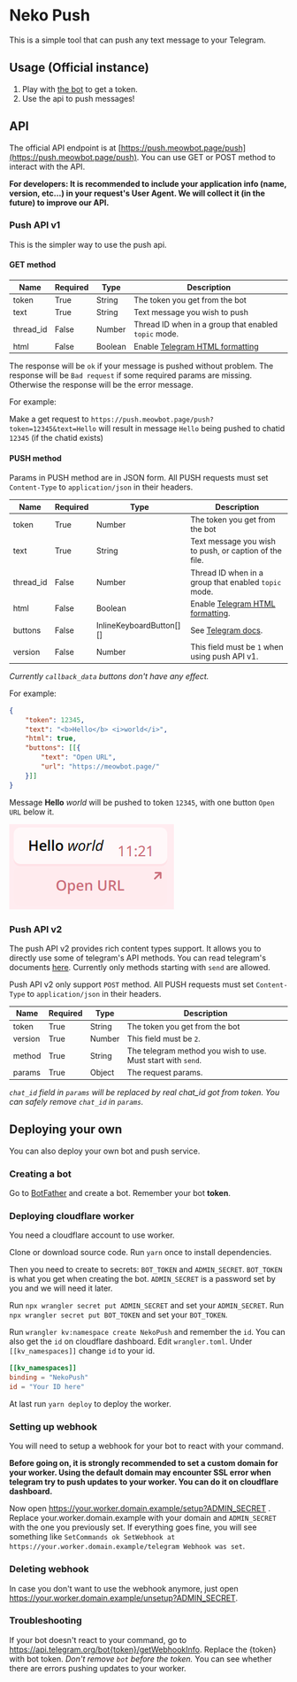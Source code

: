 # Neko Push

This is a simple tool that can push any text message to your Telegram.

## Usage (Official instance)

1. Play with [the bot](https://t.me/neko_push_bot) to get a token. 
2. Use the api to push messages!

## API

The official API endpoint is at [https://push.meowbot.page/push](https://push.meowbot.page/push). You can use GET or POST method to interact with the API.

**For developers: It is recommended to include your application info (name, version, etc...) in your request's User Agent. We will collect it (in the future) to improve our API.**

### Push API v1

This is the simpler way to use the push api.

#### GET method

| Name | Required | Type | Description |
| ---- | -------- | ---- | ----------- |
| token |   True   | String | The token you get from the bot |
| text |   True   | String | Text message you wish to push |
|thread_id| False | Number | Thread ID when in a group that enabled `topic` mode. |
| html |   False  | Boolean | Enable [Telegram HTML formatting](https://core.telegram.org/bots/api#html-style) |

The response will be `ok` if your message is pushed without problem.
The response will be `Bad request` if some required params are missing.
Otherwise the response will be the error message.

For example:

Make a get request to `https://push.meowbot.page/push?token=12345&text=Hello` will result in message `Hello` being pushed to chatid `12345` (if the chatid exists)

#### PUSH method

Params in PUSH method are in JSON form.
All PUSH requests must set `Content-Type` to `application/json` in their headers.

| Name | Required | Type | Description |
| ---- | -------- | ---- | ----------- |
| token |   True   | Number | The token you get from the bot |
| text |   True | String | Text message you wish to push, or caption of the file. |
|thread_id| False | Number | Thread ID when in a group that enabled `topic` mode. |
| html |   False  | Boolean | Enable [Telegram HTML formatting](https://core.telegram.org/bots/api#html-style). |
| buttons | False | InlineKeyboardButton[][] | See [Telegram docs](https://core.telegram.org/bots/api#inlinekeyboardmarkup). |
| version | False | Number | This field must be `1` when using push API v1. |

*Currently `callback_data` buttons don't have any effect.*

For example:

```JSON
{
    "token": 12345,
    "text": "<b>Hello</b> <i>world</i>",
    "html": true,
    "buttons": [[{
        "text": "Open URL",
        "url": "https://meowbot.page/"
    }]]
}
```

Message **Hello** *world* will be pushed to token `12345`, with one button `Open URL` below it. 

![Alt text](image.png)

### Push API v2

The push API v2 provides rich content types support. 
It allows you to directly use some of telegram's API methods. You can read telegram's documents [here](https://core.telegram.org/bots/api#available-methods).
Currently only methods starting with `send` are allowed.

Push API v2 only support `POST` method.
All PUSH requests must set `Content-Type` to `application/json` in their headers.

| Name | Required | Type | Description |
| ---- | -------- | ---- | ----------- |
| token |   True   | String | The token you get from the bot |
| version | True  | Number | This field must be `2`. |
| method  | True  | String | The telegram method you wish to use. Must start with `send`. |
| params  | True  | Object | The request params. |

*`chat_id` field in `params` will be replaced by real chat_id got from token. You can safely remove `chat_id` in `params`.*

## Deploying your own

You can also deploy your own bot and push service.

### Creating a bot

Go to [BotFather](https://t.me/BotFather) and create a bot. Remember your bot **token**.

### Deploying cloudflare worker

You need a cloudflare account to use worker.

Clone or download source code. Run `yarn` once to install dependencies.

Then you need to create to secrets: `BOT_TOKEN` and `ADMIN_SECRET`.
`BOT_TOKEN` is what you get when creating the bot. `ADMIN_SECRET` is a password set by you and we will need it later.

Run `npx wrangler secret put ADMIN_SECRET` and set your `ADMIN_SECRET`.
Run `npx wrangler secret put BOT_TOKEN` and set your `BOT_TOKEN`.

Run `wrangler kv:namespace create NekoPush` and remember the `id`. You can also get the `id` on cloudflare dashboard.
Edit `wrangler.toml`. Under `[[kv_namespaces]]` change `id` to your id.

```toml
[[kv_namespaces]]
binding = "NekoPush"
id = "Your ID here"
```

At last run `yarn deploy` to deploy the worker.

### Setting up webhook

You will need to setup a webhook for your bot to react with your command.

**Before going on, it is strongly recommended to set a custom domain for your worker. Using the default domain may encounter SSL error when telegram try to push updates to your worker. You can do it on cloudflare dashboard.**

Now open https://your.worker.domain.example/setup?ADMIN_SECRET . Replace your.worker.domain.example with your domain and `ADMIN_SECRET` with the one you previously set.
If everything goes fine, you will see something like `SetCommands ok SetWebhook at https://your.worker.domain.example/telegram Webhook was set`.

### Deleting webhook

In case you don't want to use the webhook anymore, just open https://your.worker.domain.example/unsetup?ADMIN_SECRET.

### Troubleshooting

If your bot doesn't react to your command, go to https://api.telegram.org/bot{token}/getWebhookInfo. Replace the {token} with bot token. *Don't remove `bot` before the token.*
You can see whether there are errors pushing updates to your worker.
